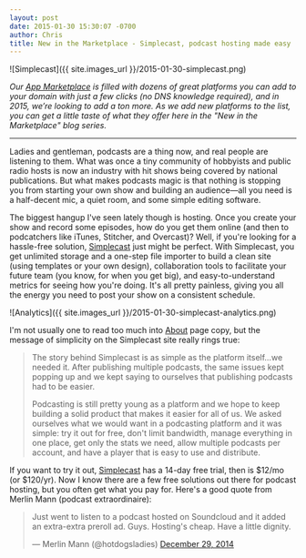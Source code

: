 ```yaml
---
layout: post
date: 2015-01-30 15:30:07 -0700
author: Chris
title: New in the Marketplace - Simplecast, podcast hosting made easy
---
```


<!-- excerpt -->

![Simplecast]({{ site.images_url }}/2015-01-30-simplecast.png)

*Our [App Marketplace](https://iwantmyname.com/services) is filled with dozens of great platforms you can add to your domain with just a few clicks (no DNS knowledge required), and in 2015, we’re looking to add a ton more. As we add new platforms to the list, you can get a little taste of what they offer here in the "New in the Marketplace" blog series.*

***

Ladies and gentleman, podcasts are a thing now, and real people are listening to them. What was once a tiny community of hobbyists and public radio hosts is now an industry with hit shows being covered by national publications. But what makes podcasts magic is that nothing is stopping you from starting your own show and building an audience—all you need is a half-decent mic, a quiet room, and some simple editing software.

<!-- /excerpt -->

The biggest hangup I've seen lately though is hosting. Once you create your show and record some episodes, how do you get them online (and then to podcatchers like iTunes, Stitcher, and Overcast)? Well, if you're looking for a hassle-free solution, [Simplecast](https://iwantmyname.com/services/podcast/simplecast) just might be perfect. With Simplecast, you get unlimited storage and a one-step file importer to build a clean site (using templates or your own design), collaboration tools to facilitate your future team (you know, for when you get big), and easy-to-understand metrics for seeing how you're doing. It's all pretty painless, giving you all the energy you need to post your show on a consistent schedule. 

![Analytics]({{ site.images_url }}/2015-01-30-simplecast-analytics.png)

I'm not usually one to read too much into [About](https://simplecast.fm/about) page copy, but the message of simplicity on the Simplecast site really rings true:

> The story behind Simplecast is as simple as the platform itself…we needed it. After publishing multiple podcasts, the same issues kept popping up and we kept saying to ourselves that publishing podcasts had to be easier.
> 
> Podcasting is still pretty young as a platform and we hope to keep building a solid product that makes it easier for all of us. We asked ourselves what we would want in a podcasting platform and it was simple: try it out for free, don't limit bandwidth, manage everything in one place, get only the stats we need, allow multiple podcasts per account, and have a player that is easy to use and distribute.

If you want to try it out, [Simplecast](https://simplecast.fm) has a 14-day free trial, then is $12/mo (or $120/yr). Now I know there are a few free solutions out there for podcast hosting, but you often get what you pay for. Here's a good quote from Merlin Mann (podcast extraordinaire):

<blockquote class="twitter-tweet" lang="en"><p>Just went to listen to a podcast hosted on Soundcloud and it added an extra-extra preroll ad.&#10;&#10;Guys. Hosting&#39;s cheap. Have a little dignity.</p>&mdash; Merlin Mann (@hotdogsladies) <a href="https://twitter.com/hotdogsladies/status/549423128355426304">December 29, 2014</a></blockquote> <script async src="//platform.twitter.com/widgets.js" charset="utf-8"></script>

 